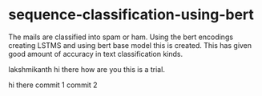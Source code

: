 # sequence-classification-using-bert

The mails are classified into spam or ham. Using the bert encodings creating LSTMS and using bert base model this is created. This has given good amount of accuracy in text classification kinds.

lakshmikanth
hi there how are you this is a trial.

hi there
commit 1
commit 2
